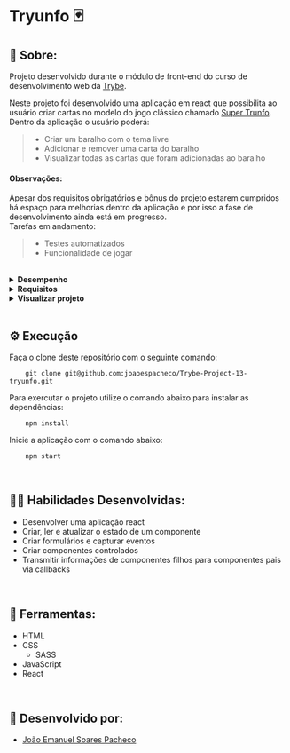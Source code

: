 # Tryunfo 🃏

## 📄 Sobre:

Projeto desenvolvido durante o módulo de front-end do curso de desenvolvimento web da [Trybe](https://www.betrybe.com/).

Neste projeto foi desenvolvido uma aplicação em react que possibilita ao usuário criar cartas no modelo do jogo clássico chamado [Super Trunfo](https://pt.wikipedia.org/wiki/Super_Trunfo).
</br>
Dentro da aplicação o usuário poderá:
> * Criar um baralho com o tema livre
> * Adicionar e remover uma carta do baralho
> * Visualizar todas as cartas que foram adicionadas ao baralho


#### Observações:
Apesar dos requisitos obrigatórios e bônus do projeto estarem cumpridos há espaço para melhorias dentro da aplicação e por isso a fase de desenvolvimento ainda está em progresso.
</br>
Tarefas em andamento:
> * Testes automatizados
> * Funcionalidade de jogar

</br>
<details>
<summary><strong>Desempenho</strong></summary>
Aprovado com 100% de desempenho em todos os requisitos

![image](https://user-images.githubusercontent.com/99846604/211169460-41f5e89b-f874-42a5-bfbe-28d514feab79.png)

</details>

<details>
<summary><strong>Requisitos</strong></summary>
</br>
<strong>Requisitos obrigatórios:</strong>
</br>
1. Crie o formulário que será usado para adicionar cartas ao baralho </br>
2. Adicione as props necessárias ao componente de formulário </br> 
3. Crie e renderize o componente Card com as props necessárias </br>
4. Crie o preview da carta que está sendo criada pelo formulário </br>
5. Faça a validação do botão de Salvar no formulário </br>
6. Crie a função do botão salvar </br>
7. Crie a validação do Super Trunfo </br>
8. Exiba a lista de cartas que estão salvas no estado </br>
9. Crie um botão para remover uma carta do baralho </br>
</br>
<strong>Requisitos bônus:</strong>
</br>
10. Crie o filtro pelo nome da carta </br>
11. Crie o filtro por raridade da carta </br>
12. Crie o filtro de Super Trunfo </br>
</details>

<details>
<summary><strong>Visualizar projeto</strong></summary>

![Tryunfo-layout](https://user-images.githubusercontent.com/99846604/211169712-39ef2987-65af-403c-8dd8-69035a698e36.gif)

</details>
</br>

## ⚙️ Execução

Faça o clone deste repositório com o seguinte comando:

        git clone git@github.com:joaoespacheco/Trybe-Project-13-tryunfo.git

Para exercutar o projeto utilize o comando abaixo para instalar as dependências:

        npm install

Inicie a aplicação com o comando abaixo:

        npm start
</br>

## 🤹🏽 Habilidades Desenvolvidas:
* Desenvolver uma aplicação react
* Criar, ler e atualizar o estado de um componente
* Criar formulários e capturar eventos
* Criar componentes controlados
* Transmitir informações de componentes filhos para componentes pais via callbacks
</br>

## 🧰 Ferramentas:
* HTML
* CSS
  * SASS
* JavaScript
* React
</br>

## 📝 Desenvolvido por:
* [João Emanuel Soares Pacheco](https://github.com/joaoespacheco)
